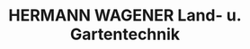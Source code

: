 ---
title: "HERMANN WAGENER Land- u. Gartentechnik"
url: /ebsdorfergrund/hermann-wagener-land-u-gartentechnik/
shop: Baumarkt
---